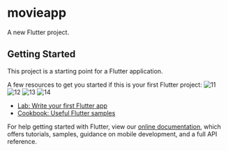 # movieapp

A new Flutter project.

## Getting Started

This project is a starting point for a Flutter application.

A few resources to get you started if this is your first Flutter project:
![11](https://user-images.githubusercontent.com/55058053/71622397-24e5de80-2bde-11ea-8f87-97a75419f523.jpg)
![12](https://user-images.githubusercontent.com/55058053/71622471-9756be80-2bde-11ea-8cb0-a2db6e200ccc.jpg)
![13](https://user-images.githubusercontent.com/55058053/71622476-9de53600-2bde-11ea-9082-72817efb1bbc.jpg)
![14](https://user-images.githubusercontent.com/55058053/71622481-a3428080-2bde-11ea-9eee-4ca791dd3037.jpg)



- [Lab: Write your first Flutter app](https://flutter.dev/docs/get-started/codelab)
- [Cookbook: Useful Flutter samples](https://flutter.dev/docs/cookbook)

For help getting started with Flutter, view our
[online documentation](https://flutter.dev/docs), which offers tutorials,
samples, guidance on mobile development, and a full API reference.
